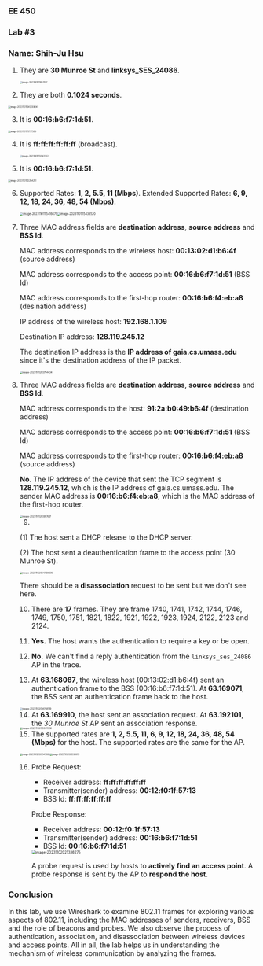 ### EE 450

### Lab \#3

### Name: Shih-Ju Hsu

<p style="page-break-before: always">

1. They are **30 Munroe St** and **linksys_SES_24086**.

   <img src="/Users/jameshsu/Library/Application Support/typora-user-images/image-20231101111657017.png" alt="image-20231101111657017" style="zoom:30%;" />

2. They are both **0.1024 seconds**.

<img src="/Users/jameshsu/Library/Application Support/typora-user-images/image-20231101104300834.png" alt="image-20231101104300834" style="zoom:30%;" />

3. It is **00:16:b6:f7:1d:51**.

<img src="/Users/jameshsu/Library/Application Support/typora-user-images/image-20231101111757309.png" alt="image-20231101111757309" style="zoom:30%;" />

4. It is **ff:ff:ff:ff:ff:ff** (broadcast).

   <img src="/Users/jameshsu/Library/Application Support/typora-user-images/image-20231101112042752.png" alt="image-20231101112042752" style="zoom:30%;" />

5. It is **00:16:b6:f7:1d:51**.

<img src="/Users/jameshsu/Library/Application Support/typora-user-images/image-20231101112254251.png" alt="image-20231101112254251" style="zoom:30%;" />

6. Supported Rates: **1, 2, 5.5, 11 (Mbps)**. Extended Supported Rates: **6, 9, 12, 18, 24, 36, 48, 54 (Mbps)**.

   <img src="/Users/jameshsu/Library/Application Support/typora-user-images/image-20231101115416679.png" alt="image-20231101115416679" style="zoom:40%;" /><img src="/Users/jameshsu/Library/Application Support/typora-user-images/image-20231101115433520.png" alt="image-20231101115433520" style="zoom:40%;" />

7. Three MAC address fields are **destination address**, **source address** and **BSS Id**. 

   MAC address corresponds to the wireless host: **00:13:02:d1:b6:4f** (source address)

   MAC address corresponds to the access point: **00:16:b6:f7:1d:51** (BSS Id)

   MAC address corresponds to the first-hop router: **00:16:b6:f4:eb:a8** (desination address)

   IP address of the wireless host: **192.168.1.109**

   Destination IP address: **128.119.245.12** 

   The destination IP address is the **IP address of gaia.cs.umass.edu** since it's the destination address of the IP packet.

   <img src="/Users/jameshsu/Library/Application Support/typora-user-images/image-20231101203754434.png" alt="image-20231101203754434" style="zoom:33%;" />

8. Three MAC address fields are **destination address**, **source address** and **BSS Id**. 

   MAC address corresponds to the host: **91:2a:b0:49:b6:4f** (destination address)

   MAC address corresponds to the access point: **00:16:b6:f7:1d:51** (BSS Id)

   MAC address corresponds to the first-hop router: **00:16:b6:f4:eb:a8** (source address)

   **No**. The IP address of the device that sent the TCP segment is **128.119.245.12**, which is the IP address of gaia.cs.umass.edu. The sender MAC address is **00:16:b6:f4:eb:a8**, which is the MAC address of the first-hop router.

   <img src="/Users/jameshsu/Library/Application Support/typora-user-images/image-20231101203917617.png" alt="image-20231101203917617" style="zoom:33%;" />

   9. 

      (1) The host sent a DHCP release to the DHCP server. 

      (2) The host sent a deauthentication frame to the access point (30 Munroe St).

      <img src="/Users/jameshsu/Library/Application Support/typora-user-images/image-20231102004708605.png" alt="image-20231102004708605" style="zoom:33%;" />

      There should be a **disassociation** request to be sent but we don't see here.

   10. There are **17** frames. They are frame 1740, 1741, 1742, 1744, 1746, 1749, 1750, 1751, 1821, 1822, 1921, 1922, 1923, 1924, 2122, 2123 and 2124.

   11. **Yes.** The host wants the authentication to require a key or be open.

   12. **No.** We can't find a reply authentication from the ``linksys_ses_24086`` AP in the trace.

   13. At **63.168087**, the wireless host (00:13:02:d1:b6:4f) sent an authentication frame to the BSS (00:16:b6:f7:1d:51). At **63.169071**, the BSS sent an authentication frame back to the host.

   

   <img src="/Users/jameshsu/Library/Application Support/typora-user-images/image-20231102014748119.png" alt="image-20231102014748119" style="zoom:33%;" />

   14. At **63.169910**, the host sent an association request. At **63.192101**, the *30 Munroe St* AP sent an association response.

   <img src="/Users/jameshsu/Library/Application Support/typora-user-images/image-20231102015501536.png" alt="image-20231102015501536" style="zoom:33%;" />

   15. The supported rates are **1, 2, 5.5, 11, 6, 9, 12, 18, 24, 36, 48, 54 (Mbps)** for the host. The supported rates are the same for the AP.

   <img src="/Users/jameshsu/Library/Application Support/typora-user-images/image-20231102020045685.png" alt="image-20231102020045685" style="zoom:30%;" /><img src="/Users/jameshsu/Library/Application Support/typora-user-images/image-20231102020330819.png" alt="image-20231102020330819" style="zoom:30%;" />

   16. Probe Request: 

       * Receiver address: **ff:ff:ff:ff:ff:ff**
       * Transmitter(sender) address: **00:12:f0:1f:57:13**
       * BSS Id: **ff:ff:ff:ff:ff:ff**

       Probe Response:

       * Receiver address: **00:12:f0:1f:57:13**
       * Transmitter(sender) address: **00:16:b6:f7:1d:51**
       * BSS Id: **00:16:b6:f7:1d:51**

       <img src="/Users/jameshsu/Library/Application Support/typora-user-images/image-20231102021336275.png" alt="image-20231102021336275" style="zoom:50%;" />

       A probe request is used by hosts to **actively find an access point**. A probe response is sent by the AP to **respond the host**.

<p style="page-break-before: always">

### Conclusion

In this lab, we use Wireshark to examine 802.11 frames for exploring various aspects of 802.11, including the MAC addresses of senders, receivers, BSS and the role of beacons and probes. We also observe the process of authentication, association, and disassociation between wireless devices and access points. All in all, the lab helps us in understanding the mechanism of wireless communication by analyzing the frames.
